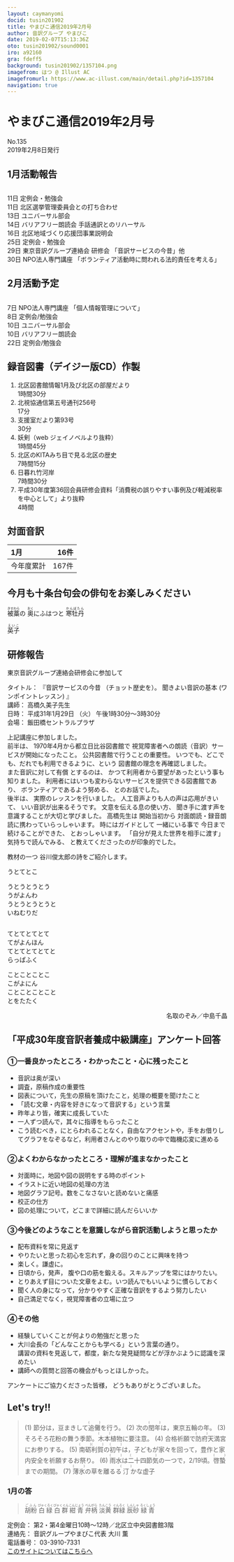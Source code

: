 ```yaml
---
layout: caymanyomi
docid: tusin201902
title: やまびこ通信2019年2月号
author: 音訳グループ やまびこ
date: 2019-02-07T15:13:36Z
oto: tusin201902/sound0001
iro: a92160
gra: fdeff5
background: tusin201902/1357104.png
imagefrom: はつ @ Illust AC
imagefromurl: https://www.ac-illust.com/main/detail.php?id=1357104
navigation: true
---
```


# <span data-dur="4.4" data-begin="2.050" id="xmri_0001">やまびこ通信2019年2月号</span>

<span data-dur="2.722" data-begin="6.450" id="xmri_0002">No.135</span>  
<span data-dur="4.213" data-begin="9.172" id="xmri_0003">2019年2月8日発行</span>

## <span data-dur="2.723" data-begin="18.171" id="xmri_0006">1月活動報告</span>

<img class="migi" src="media/tusin201902/cut1.png" alt="" />

<span data-dur="1.544" data-begin="20.894" id="xmri_0007">11日</span>
<span data-dur="3.263" data-begin="22.438" id="xmri_0008">定例会・勉強会</span>  
<span data-dur="1.544" data-begin="25.701" id="xmri_0009">11日</span>
<span data-dur="4.153" data-begin="27.245" id="xmri_000A">北区選挙管理委員会との打ち合わせ</span>  
<span data-dur="1.525" data-begin="31.398" id="xmri_000B">13日</span>
<span data-dur="2.635" data-begin="32.923" id="xmri_000C">ユニバーサル部会</span>  
<span data-dur="1.357" data-begin="35.558" id="xmri_000D">14日</span>
<span data-dur="2.092" data-begin="36.915" id="xmri_000E">バリアフリー朗読会</span>
<span data-dur="3.175" data-begin="39.007" id="xmri_000F">手話通訳とのリハーサル</span>  
<span data-dur="1.562" data-begin="42.182" id="xmri_0010">16日</span>
<span data-dur="4.349" data-begin="43.744" id="xmri_0011">北区地域づくり応援団事業説明会</span>  
<span data-dur="1.571" data-begin="48.093" id="xmri_0012">25日</span>
<span data-dur="3.263" data-begin="49.664" id="xmri_0013">定例会・勉強会</span>  
<span data-dur="1.588" data-begin="52.927" id="xmri_0014">29日</span>
<span data-dur="2.661" data-begin="54.515" id="xmri_0015">東京音訳グループ連絡会</span>
<span data-dur="1.365" data-begin="57.176" id="xmri_0016">研修会</span>
<span data-dur="3.387" data-begin="58.541" id="xmri_0017">「音訳サービスの今昔」他</span>  
<span data-dur="1.52" data-begin="61.928" id="xmri_0018">30日</span>
<span data-dur="2.732" data-begin="63.448" id="xmri_0019">NPO法人専門講座</span>
<span data-dur="5.937" data-begin="66.180" id="xmri_001A">「ボランティア活動時に問われる法的責任を考える」</span>

## <span data-dur="2.586" data-begin="72.117" id="xmri_001B">2月活動予定</span>

<img class="migi" src="media/tusin201902/cut2.png" alt="" />

<span data-dur="1.103" data-begin="74.703" id="xmri_001C">7日</span>
<span data-dur="2.732" data-begin="75.806" id="xmri_001D">NPO法人専門講座</span>
<span data-dur="3.331" data-begin="78.538" id="xmri_001E">「個人情報管理について」</span>  
<span data-dur="1.08" data-begin="81.869" id="xmri_001F">8日</span>
<span data-dur="3.263" data-begin="82.949" id="xmri_0020">定例会/勉強会</span>  
<span data-dur="1.026" data-begin="86.212" id="xmri_0021">10日</span>
<span data-dur="2.634" data-begin="87.238" id="xmri_0022">ユニバーサル部会</span>  
<span data-dur="1.025" data-begin="89.872" id="xmri_0023">10日</span>
<span data-dur="2.942" data-begin="90.897" id="xmri_0024">バリアフリー朗読会</span>  
<span data-dur="1.637" data-begin="93.839" id="xmri_0025">22日</span>
<span data-dur="3.963" data-begin="95.476" id="xmri_0026">定例会/勉強会</span>

## <span data-dur="4.643" data-begin="99.439" id="xmri_0027">録音図書（デイジー版CD）作製</span>

1. <span data-dur="4.378" data-begin="106.666" id="xmri_002A">北区図書館情報1月及び北区の部屋だより</span>  
<span data-dur="2.613" data-begin="111.044" id="xmri_002B">1時間30分</span>
2. <span data-dur="4.458" data-begin="114.389" id="xmri_002D">北視協通信第五号通刊256号</span>  
<span data-dur="1.952" data-begin="118.847" id="xmri_002E">17分</span>
3. <span data-dur="3.01" data-begin="121.792" id="xmri_0030">支援室だより第93号</span>  
<span data-dur="1.993" data-begin="124.802" id="xmri_0031">30分</span>
4. <span data-dur="1.228" data-begin="127.703" id="xmri_0033">妖剣</span><span data-dur="2.597" data-begin="128.931" id="xmri_0034">（web ジェイノベルより抜粋）</span>  
<span data-dur="2.794" data-begin="131.528" id="xmri_0035">1時間45分</span>
5. <span data-dur="3.374" data-begin="135.114" id="xmri_0037">北区のKITAみち目で見る北区の歴史</span>  
<span data-dur="2.501" data-begin="138.488" id="xmri_0038">7時間15分</span>
6. </span> <span data-dur="1.71" data-begin="141.981" id="xmri_003A">日暮れ竹河岸</span>  
<span data-dur="2.613" data-begin="143.691" id="xmri_003B">7時間30分</span>
7. </span> <span data-dur="5.412" data-begin="147.155" id="xmri_003D">平成30年度第36回会員研修会資料</span><span data-dur="6.437" data-begin="152.567" id="xmri_003E">「消費税の誤りやすい事例及び軽減税率を中心として」より抜粋</span>  
<span data-dur="2.761" data-begin="159.004" id="xmri_003F">4時間</span>

## <span data-dur="2.068" data-begin="161.765" id="xmri_0040">対面音訳</span>

<span data-dur="1.25" data-begin="163.833" id="xmri_0041">1月</span>|<span data-dur="2.309" data-begin="165.083" id="xmri_0042">16件</span>
|:---|---:|
<span data-dur="1.785" data-begin="167.392" id="xmri_0043">今年度累計</span>|<span data-dur="3.593" data-begin="169.177" id="xmri_0044">167件</span>

## <span data-dur="4.953" data-begin="172.770" id="xmri_0045">今月も十条台句会の俳句をお楽しみください</span>

<span data-dur="11.484" data-begin="177.723" id="xmri_0046"><ruby>被藁<rt>きせわら</rt></ruby>の <ruby>奥<rt>おく</rt></ruby>にふはつと <ruby>寒牡丹<rt>かんぼたん</rt></ruby></span>

<span data-dur="2.582" data-begin="189.207" id="xmri_004C" class="haigo"><ruby>英子<rt>えいこ</rt></ruby></span>

## <span data-dur="2.172" data-begin="191.789" id="xmri_004D">研修報告</span>

<span data-dur="4.769" data-begin="193.961" id="xmri_004E">東京音訳グループ連絡会研修会に参加して</span>

<span data-dur="1.054" data-begin="198.730" id="xmri_004F">タイトル：</span>
<span data-dur="2.357" data-begin="199.784" id="xmri_0050">『音訳サービスの今昔</span>
<span data-dur="2.442" data-begin="202.141" id="xmri_0051">（チョット歴史を）。</span>
<span data-dur="2.215" data-begin="204.583" id="xmri_0052">聞きよい音訳の基本</span>
<span data-dur="2.465" data-begin="206.798" id="xmri_0053">(ワンポイントレッスン) 』</span>  
<span data-dur="0.989" data-begin="209.263" id="xmri_0054">講師：</span>
<span data-dur="2.628" data-begin="210.252" id="xmri_0055">高橋久美子先生</span>  
<span data-dur="1.101" data-begin="212.880" id="xmri_0056">日時：</span>
<span data-dur="3.941" data-begin="213.981" id="xmri_0057">平成31年1月29日</span>
<span data-dur="1.118" data-begin="217.922" id="xmri_0058">（火）</span>
<span data-dur="4.473" data-begin="219.040" id="xmri_0059">午後1時30分～3時30分</span>  
<span data-dur="1.165" data-begin="223.513" id="xmri_005A">会場：</span>
<span data-dur="3.361" data-begin="224.678" id="xmri_005B">飯田橋セントラルプラザ</span>

<span data-dur="4.009" data-begin="228.039" id="xmri_005C">上記講座に参加しました。</span>  
<span data-dur="1.353" data-begin="232.048" id="xmri_005D">前半は、</span>
<span data-dur="4.695" data-begin="233.401" id="xmri_005E">1970年4月から都立日比谷図書館で</span>
<span data-dur="6.094" data-begin="238.096" id="xmri_005F">視覚障害者への朗読（音訳）サービスが開始になったこと。</span>
<span data-dur="4.179" data-begin="244.190" id="xmri_0060">公共図書館で行うことの重要性。</span>
<span data-dur="4.437" data-begin="248.369" id="xmri_0061">いつでも、どこでも、だれでも利用できるように、という</span>
<span data-dur="4.274" data-begin="252.806" id="xmri_0062">図書館の理念を再確認しました。</span>  
<span data-dur="3.538" data-begin="257.080" id="xmri_0063">また音訳に対して有償</span>
<span data-dur="1.312" data-begin="263.517" id="xmri_0065">とするのは、</span>
<span data-dur="5.763" data-begin="264.829" id="xmri_0066">かつて利用者から要望があったという事も知りました。</span>
<span data-dur="5.509" data-begin="270.592" id="xmri_0067">利用者にはいつも変わらないサービスを提供できる図書館であり、</span>
<span data-dur="2.49" data-begin="276.101" id="xmri_0068">ボランティアであるよう努める、</span>
<span data-dur="3.007" data-begin="278.591" id="xmri_0069">とのお話でした。</span>  
<span data-dur="1.272" data-begin="281.598" id="xmri_006A">後半は、</span>
<span data-dur="3.519" data-begin="282.870" id="xmri_006B">実際のレッスンを行いました。</span>
<span data-dur="4.722" data-begin="286.389" id="xmri_006C">人工音声よりも人の声は応用がきいて、</span>
<span data-dur="3.275" data-begin="291.111" id="xmri_006D">いい音訳が出来るそうです。</span>
<span data-dur="2.647" data-begin="294.386" id="xmri_006E">文意を伝える息の使い方、</span>
<span data-dur="5.41" data-begin="297.033" id="xmri_006F">聞き手に渡す声を意識することが大切と学びました。</span>
<span data-dur="1.85" data-begin="302.443" id="xmri_0070">高橋先生は</span>
<span data-dur="1.552" data-begin="304.293" id="xmri_0071">開始当初から</span>
<span data-dur="5.301" data-begin="305.845" id="xmri_0072">対面朗読・録音朗読に携わっていらっしゃいます。</span>
<span data-dur="1.929" data-begin="311.146" id="xmri_0073">時にはガイドとして</span>
<span data-dur="1.743" data-begin="313.075" id="xmri_0074">一緒にいる事で</span>
<span data-dur="2.444" data-begin="314.818" id="xmri_0075">今日まで続けることができた、</span>
<span data-dur="2.362" data-begin="317.262" id="xmri_0076">とおっしゃいます。</span>
<span data-dur="4.348" data-begin="319.624" id="xmri_0077">「自分が見えた世界を相手に渡す」気持ちで読んでみる、</span>
<span data-dur="4.428" data-begin="323.972" id="xmri_0078">と教えてくださったのが印象的でした。</span>

<span data-dur="1.622" data-begin="328.400" id="xmri_0079">教材の一つ</span>
<span data-dur="4.609" data-begin="330.022" id="xmri_007A">谷川俊太郎の詩をご紹介します。</span>

<div>
<span data-dur="2.187" data-begin="334.631" id="xmri_007B">うとてとこ</span>

<span data-dur="2.162" data-begin="336.818" id="xmri_007C">うとうとうとう</span>  
<span data-dur="1.84" data-begin="338.980" id="xmri_007D">うがよんわ</span>  
<span data-dur="2.342" data-begin="340.820" id="xmri_007E">うとうとうとうと</span>  
<span data-dur="2.402" data-begin="343.162" id="xmri_007F">いねむりだ</span>

<img class="migi" src="media/tusin201902/cut3.png" alt="" />

<span data-dur="2.202" data-begin="345.564" id="xmri_0080">てとてとてとて</span>  
<span data-dur="1.994" data-begin="347.766" id="xmri_0081">てがよんほん</span>  
<span data-dur="2.226" data-begin="349.760" id="xmri_0082">てとてとてとてと</span>  
<span data-dur="2.546" data-begin="351.986" id="xmri_0083">らっぱふく</span>

<span data-dur="2.156" data-begin="354.532" id="xmri_0084">ことことことこ</span>  
<span data-dur="1.894" data-begin="356.688" id="xmri_0085">こがよにん</span>  
<span data-dur="2.297" data-begin="358.582" id="xmri_0086">ことことことこと</span>  
<span data-dur="1.769" data-begin="360.879" id="xmri_0087">とをたたく</span>
</div>

<div style="text-align: right;">
<span data-dur="1.435" data-begin="362.648" id="xmri_0088">名取のぞみ／</span><span data-dur="3.244" data-begin="364.083" id="xmri_0089">中島千晶</span>
</div>

## <span data-dur="6.105" data-begin="367.327" id="xmri_008A">「平成30年度音訳者養成中級講座」アンケート回答</span>

### <span data-dur="1.226" data-begin="373.432" id="xmri_008B">①</span><span data-dur="5.543" data-begin="374.658" id="xmri_008C">一番良かったところ・わかったこと・心に残ったこと</span>

- <span data-dur="3.22" data-begin="380.201" id="xmri_008D">音訳は奥が深い</span>
- <span data-dur="2.632" data-begin="383.421" id="xmri_008E">調査，原稿作成の</span><span data-dur="2.38" data-begin="386.053" id="xmri_008F">重要性</span>
- <span data-dur="1.81" data-begin="388.433" id="xmri_0090">図表について，</span><span data-dur="2.904" data-begin="390.243" id="xmri_0091">先生の原稿を頂けたこと，</span><span data-dur="3.246" data-begin="393.147" id="xmri_0092">処理の概要を聞けたこと</span>
- <span data-dur="2.491" data-begin="396.893" id="xmri_0094">「読む文章・内容を</span><span data-dur="2.221" data-begin="399.384" id="xmri_0095">好きになって音訳する」</span><span data-dur="2.383" data-begin="401.605" id="xmri_0096">という言葉</span>
- <span data-dur="1.867" data-begin="403.988" id="xmri_0097">昨年より皆，</span><span data-dur="3.224" data-begin="405.855" id="xmri_0098">確実に成長していた</span>
- <span data-dur="1.727" data-begin="409.079" id="xmri_0099">一人ずつ読んで，</span><span data-dur="3.415" data-begin="410.806" id="xmri_009A">其々に指導をもらったこと</span>
- <span data-dur="1.384" data-begin="414.221" id="xmri_009B">こう読むべき，</span><span data-dur="1.902" data-begin="415.605" id="xmri_009C">にとらわれることなく，</span><span data-dur="2.039" data-begin="417.507" id="xmri_009D">自由なアクセントや，</span><span data-dur="2.533" data-begin="419.546" id="xmri_009E">手をお借りしてグラフをなぞるなど，</span><span data-dur="2.649" data-begin="422.079" id="xmri_009F">利用者さんとのやり取りの中で</span><span data-dur="3.48" data-begin="424.728" id="xmri_00A0">臨機応変に進める</span>

### <span data-dur="1.026" data-begin="428.208" id="xmri_00A1">②</span><span data-dur="2.263" data-begin="429.234" id="xmri_00A2">よくわからなかったところ</span><span data-dur="3.182" data-begin="431.497" id="xmri_00A3">・理解が進まなかったこと</span>

- <span data-dur="1.319" data-begin="434.679" id="xmri_00A4">対面時に，</span><span data-dur="4.188" data-begin="435.998" id="xmri_00A5">地図や図の説明をする時のポイント</span>
- <span data-dur="3.846" data-begin="440.186" id="xmri_00A6">イラストに近い地図の処理の方法</span>
- <span data-dur="2.814" data-begin="444.032" id="xmri_00A7">地図グラフ記号。</span><span data-dur="3.826" data-begin="446.846" id="xmri_00A8">数をこなさないと読めないと痛感</span>
- <span data-dur="2.509" data-begin="450.672" id="xmri_00A9">校正の仕方</span>
- <span data-dur="1.891" data-begin="453.181" id="xmri_00AA">図の処理について，</span><span data-dur="3.992" data-begin="455.072" id="xmri_00AB">どこまで詳細に読んだらいいか</span>

### <span data-dur="1.215" data-begin="459.064" id="xmri_00AC">③</span><span data-dur="6.493" data-begin="460.279" id="xmri_00AD">今後どのようなことを意識しながら音訳活動しようと思ったか</span>

- <span data-dur="3.37" data-begin="466.772" id="xmri_00AE">配布資料を常に見返す</span>
- <span data-dur="2.996" data-begin="470.142" id="xmri_00AF">やりたいと思った初心を忘れず，</span><span data-dur="3.45" data-begin="473.138" id="xmri_00B0">身の回りのことに興味を持つ</span>
- <span data-dur="1.914" data-begin="476.588" id="xmri_00B1">楽しく。</span><span data-dur="2.421" data-begin="478.502" id="xmri_00B2">謙虚に。</span>
- <span data-dur="1.304" data-begin="480.923" id="xmri_00B3">日頃から，</span><span data-dur="1.23" data-begin="482.227" id="xmri_00B4">発声，</span>
<span data-dur="3.193" data-begin="483.457" id="xmri_00B5">腹や口の筋を鍛える。</span><span data-dur="3.845" data-begin="486.650" id="xmri_00B6">スキルアップを常にはかりたい。</span>
- <span data-dur="3.557" data-begin="490.495" id="xmri_00B7">とりあえず目についた文章をよむ。</span><span data-dur="3.617" data-begin="494.052" id="xmri_00B8">いつ読んでもいいように慣らしておく</span>
- <span data-dur="1.984" data-begin="497.669" id="xmri_00B9">聞く人の身になって，</span><span data-dur="5.345" data-begin="499.653" id="xmri_00BA">分かりやすく正確な音訳をするよう努力したい</span>
- <span data-dur="1.802" data-begin="504.998" id="xmri_00BB">自己満足でなく，</span><span data-dur="3.793" data-begin="506.800" id="xmri_00BC">視覚障害者の立場に立つ</span>

### <span data-dur="1.154" data-begin="510.593" id="xmri_00BD">④</span><span data-dur="2.067" data-begin="511.747" id="xmri_00BE">その他</span>

- <span data-dur="4.955" data-begin="513.814" id="xmri_00BF">経験していくことが何よりの勉強だと思った</span>
- <span data-dur="1.874" data-begin="518.769" id="xmri_00C0">大川会長の</span><span data-dur="4.312" data-begin="520.643" id="xmri_00C1">「どんなことからも学べる」という言葉の通り。</span>  
<span data-dur="2.435" data-begin="524.955" id="xmri_00C2">講習の資料を見返して，</span><span data-dur="0.853" data-begin="527.390" id="xmri_00C3">都度，</span><span data-dur="3.533" data-begin="528.243" id="xmri_00C4">新たな発見疑問などが浮かぶように</span><span data-dur="2.705" data-begin="531.776" id="xmri_00C5">認識を深めたい</span>
- <span data-dur="5.192" data-begin="534.481" id="xmri_00C6">講師への質問と回答の機会がもっとほしかった。</span>

<span data-dur="3.061" data-begin="541.373" id="xmri_00C8">アンケートにご協力くださった皆様，</span>
<span data-dur="3.256" data-begin="544.434" id="xmri_00C9">どうもありがとうございました。</span>

## <span data-dur="1.749" data-begin="549.740" id="xmri_00CB">Let's try!!</span>

<blockquote markdown="1">
(1) 節分は，豆まきして<ruby>追儺<rt>(　　　)</rt></ruby>を行う。  
(2) 次の<ruby>閏年<rt>(　　　)</rt></ruby>は，東京五輪の年。  
(3) そろそろ花粉の舞う季節。<ruby>木本<rt>(　　　)</rt></ruby>植物に要注意。  
(4) 合格祈願で<ruby>防府<rt>(　　　)</rt></ruby>天満宮にお参りする。  
(5) <ruby>南砺<rt>(　　　)</rt></ruby><ruby>利賀<rt>(　　　)</rt></ruby>の<ruby>初午<rt>(　　　)</rt></ruby>は，子どもが家々を回って，豊作と家内安全を祈願するお祭り。  
(6) <ruby>雨水<rt>(　　　)</rt></ruby>は<ruby>二十四節気<rt>(　　　)</rt></ruby>の一つで，2/19頃。<ruby>啓蟄<rt>(　　　)</rt></ruby>までの期間。  
(7) <ruby>薄氷<rt>(　　　)</rt></ruby>の草を離るる<ruby>汀<rt>(　　　)</rt></ruby>かな虚子
</blockquote>

### <span data-dur="2.208" data-begin="555.302" id="xmri_00CD">1月の答</span>

<blockquote markdown="1">
<span data-dur="1.695" data-begin="557.510" id="xmri_00CE"><ruby>胡粉<rt>ごふん</rt></ruby></span>  
<span data-dur="1.852" data-begin="559.205" id="xmri_00CF"><ruby>白緑<rt>びゃくろく</rt></ruby></span>  
<span data-dur="1.807" data-begin="561.057" id="xmri_00D0"><ruby>白群<rt>びゃくぐん</rt></ruby></span>  
<span data-dur="1.678" data-begin="562.864" id="xmri_00D1"><ruby>紺青<rt>こんじょう</rt></ruby></span>  
<span data-dur="1.702" data-begin="564.542" id="xmri_00D2"><ruby>弁柄<rt>べんがら</rt></ruby></span>  
<span data-dur="1.676" data-begin="566.244" id="xmri_00D3"><ruby>淡黄<rt>たんこう</rt></ruby></span>  
<span data-dur="1.792" data-begin="567.920" id="xmri_00D4"><ruby>群緑<rt>ぐんろく</rt></ruby></span>  
<span data-dur="1.774" data-begin="569.712" id="xmri_00D5"><ruby>辰砂<rt>しんしゃ</rt></ruby></span>  
<span data-dur="1.751" data-begin="571.486" id="xmri_00D6"><ruby>緑青<rt>ろくしょう</rt></ruby></span>
</blockquote>

<span data-dur="1.272" data-begin="573.237" id="xmri_00D7">定例会：</span>
<span data-dur="7.34" data-begin="574.509" id="xmri_00D8">第2・第4金曜日10時～12時／北区立中央図書館3階</span>  
<span data-dur="1.446" data-begin="581.849" id="xmri_00D9">連絡先：</span>
<span data-dur="4.375" data-begin="583.295" id="xmri_00DA">音訳グループやまびこ代表 大川 薫</span>  
<span data-dur="1.627" data-begin="587.670" id="xmri_00DB">電話番号：</span>
<span data-dur="4.069" data-begin="589.297" id="xmri_00DC">03-3910-7331</span>  
<span data-dur="2.525" data-begin="593.366" id="xmri_00DD"><a href="mailto:ymbk2016ml@gmail.com?Subject=やまびこウェブサイトについて" data-dur="2.282" data-begin="595.891" id="xmri_00DE">このサイトについてはこちらへ</a></span>

